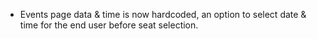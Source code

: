 - Events page data & time is now hardcoded, an option to select date & time for the end user before seat selection.
